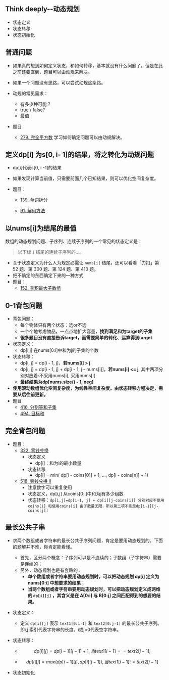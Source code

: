 ## Think deeply--动态规划

- 状态定义
- 状态转移
- 状态初始化

## 普通问题

- 如果真的想到如何定义状态，和如何转移，基本就没有什么问题了。但是在此之前还要直到，题目可以由动规来解决。
- 如果一个问题没有思路，可以尝试动规这条路。
- 动规的常见需求： 
  - 有多少种可能？
  - true / false?
  - 最值
  
- 题目
  - [279. 完全平方数](https://leetcode-cn.com/problems/perfect-squares/)  学习如何确定问题可以由动规解决。

## 定义dp[i] 为s[0, i- 1]的结果，将之转化为动规问题

- dp[i]代表s[0, i -1]的结果

- 如果发现计算当前值，只需要前面几个已知结果，则可以优化空间复杂度。

- 题目：

  - [139. 单词拆分](https://leetcode-cn.com/problems/word-break/)

  - [91. 解码方法](https://leetcode-cn.com/problems/decode-ways/)

## 以nums[i]为结尾的最值

数组的动态规划问题、子序列、连续子序列的一个常见的状态定义是：

> 以下标 `i` 结尾的连续子序列的...。

- 关于状态定义为什么人为规定必需让 `nums[i]` 结尾，还可以看看「力扣」第 52 题、第 300 题、第 124 题、第 413 题。
- 把不确定的东西确定下来的一种方式
- 题目：
  - [152. 乘积最大子数组](https://leetcode-cn.com/problems/maximum-product-subarray/)



## 0-1背包问题

- 背包问题：
  - 每个物体只有两个状态：选or不选
  - 一个个地考虑物品，一点点地扩大容量，**找到满足和为target的子集**
  - **很多题目没有直接告诉target，而需要简单的转化、运算得到target**
- 状态定义：
  - dp[i,j] 在nums[0:i]中和为j的子集的个数
- 状态转移：
  - dp[i, j] =  dp[i - 1, j]，**若nums[i] > j** 
  - dp[i, j] =  dp[i - 1, j] + dp[i - 1, j - nums[i]]，**若nums[i] <= j**, 其中两项分别对应着:不采用nums[i], 采用nums[i]
  - **最终结果为dp[nums.size() - 1, neg]**
- **使用滚动数组优化空间复杂度，为线性空间复杂度。由状态转移方程决定，需要从后往前更新。**
- 题目
  - [416. 分割等和子集](https://leetcode-cn.com/problems/partition-equal-subset-sum/)
  - [494. 目标和](https://leetcode-cn.com/problems/target-sum/)

## 完全背包问题

- 题目：
  - [322. 零钱兑换](https://leetcode-cn.com/problems/coin-change/)
    - 状态定义
      - dp[i]：和为i的最小数量
    - 状态转移
      - dp[i] = min( dp[i - coins[0]]  + 1, ..., dp[i - coins[n]] + 1)
  - [518. 零钱兑换 II](https://leetcode-cn.com/problems/coin-change-2/)
    - 注意数字可以重复使用
    - 状态定义，dp[i,j] 从coins[0:i]中和为j有多少组数
    - 状态转移：`dp[i,j]=dp[i-1, j] + dp[i][j-coins[i]] 分别对应不使用coins[i] 和使用coins[i] 由于数量无限，所以第二项不能是dp[i-1][j-coins[j]]`


## 最长公共子串

- 求两个数组或者字符串的最长公共子序列问题，肯定是要用动态规划的。下面的题解并不难，你肯定能看懂。

  - 首先，区分两个概念：子序列可以是不连续的；子数组（子字符串）需要是连续的；
  - 另外，动态规划也是有套路的：
    - **单个数组或者字符串要用动态规划时，可以把动态规划 dp[i] 定义为 nums[0:i] 中想要求的结果**；
    - **当两个数组或者字符串要用动态规划时，可以把动态规划定义成两维的 `dp[i][j]` ，其含义是在 A[0:i] 与 B[0:j] 之间匹配得到的想要的结果。**

- 状态定义：

  - 定义 `dp[i][j]` 表示 `text1[0:i-1]` 和 `text2[0:j-1]` 的最长公共子序列。即i,j 索引代表字符串的长度。i或j=0代表空字符串。

- 状态转移：

  - $$
    dp[i][j]=dp[i−1][j−1]+1, 当 text1[i - 1] == text2[j - 1];
    $$

  - $$
    dp[i][j] = max(dp[i - 1][j], dp[i][j - 1]), 当 text1[i - 1] != text2[j - 1]
    $$

- 状态初始化
